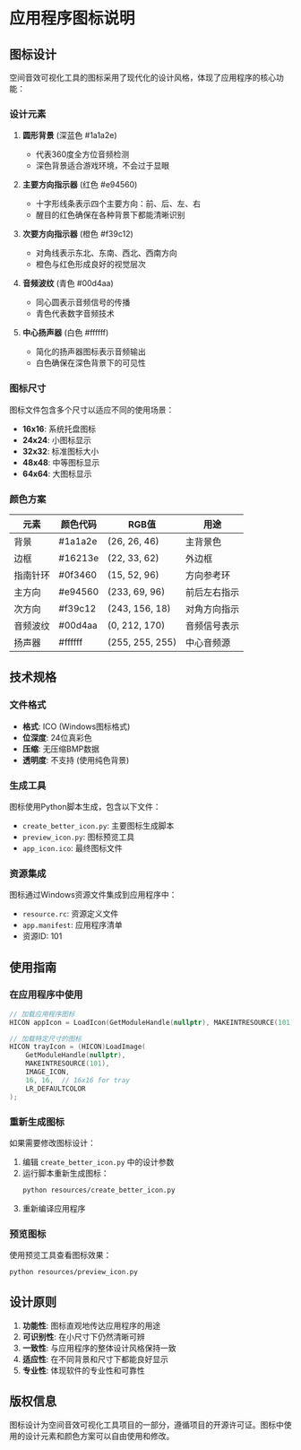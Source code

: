 # 应用程序图标说明

## 图标设计

空间音效可视化工具的图标采用了现代化的设计风格，体现了应用程序的核心功能：

### 设计元素

1. **圆形背景** (深蓝色 #1a1a2e)
   - 代表360度全方位音频检测
   - 深色背景适合游戏环境，不会过于显眼

2. **主要方向指示器** (红色 #e94560)
   - 十字形线条表示四个主要方向：前、后、左、右
   - 醒目的红色确保在各种背景下都能清晰识别

3. **次要方向指示器** (橙色 #f39c12)
   - 对角线表示东北、东南、西北、西南方向
   - 橙色与红色形成良好的视觉层次

4. **音频波纹** (青色 #00d4aa)
   - 同心圆表示音频信号的传播
   - 青色代表数字音频技术

5. **中心扬声器** (白色 #ffffff)
   - 简化的扬声器图标表示音频输出
   - 白色确保在深色背景下的可见性

### 图标尺寸

图标文件包含多个尺寸以适应不同的使用场景：

- **16x16**: 系统托盘图标
- **24x24**: 小图标显示
- **32x32**: 标准图标大小
- **48x48**: 中等图标显示
- **64x64**: 大图标显示

### 颜色方案

| 元素 | 颜色代码 | RGB值 | 用途 |
|------|----------|-------|------|
| 背景 | #1a1a2e | (26, 26, 46) | 主背景色 |
| 边框 | #16213e | (22, 33, 62) | 外边框 |
| 指南针环 | #0f3460 | (15, 52, 96) | 方向参考环 |
| 主方向 | #e94560 | (233, 69, 96) | 前后左右指示 |
| 次方向 | #f39c12 | (243, 156, 18) | 对角方向指示 |
| 音频波纹 | #00d4aa | (0, 212, 170) | 音频信号表示 |
| 扬声器 | #ffffff | (255, 255, 255) | 中心音频源 |

## 技术规格

### 文件格式
- **格式**: ICO (Windows图标格式)
- **位深度**: 24位真彩色
- **压缩**: 无压缩BMP数据
- **透明度**: 不支持 (使用纯色背景)

### 生成工具
图标使用Python脚本生成，包含以下文件：

- `create_better_icon.py`: 主要图标生成脚本
- `preview_icon.py`: 图标预览工具
- `app_icon.ico`: 最终图标文件

### 资源集成
图标通过Windows资源文件集成到应用程序中：

- `resource.rc`: 资源定义文件
- `app.manifest`: 应用程序清单
- 资源ID: 101

## 使用指南

### 在应用程序中使用
```cpp
// 加载应用程序图标
HICON appIcon = LoadIcon(GetModuleHandle(nullptr), MAKEINTRESOURCE(101));

// 加载特定尺寸的图标
HICON trayIcon = (HICON)LoadImage(
    GetModuleHandle(nullptr),
    MAKEINTRESOURCE(101),
    IMAGE_ICON,
    16, 16,  // 16x16 for tray
    LR_DEFAULTCOLOR
);
```

### 重新生成图标
如果需要修改图标设计：

1. 编辑 `create_better_icon.py` 中的设计参数
2. 运行脚本重新生成图标：
   ```bash
   python resources/create_better_icon.py
   ```
3. 重新编译应用程序

### 预览图标
使用预览工具查看图标效果：
```bash
python resources/preview_icon.py
```

## 设计原则

1. **功能性**: 图标直观地传达应用程序的用途
2. **可识别性**: 在小尺寸下仍然清晰可辨
3. **一致性**: 与应用程序的整体设计风格保持一致
4. **适应性**: 在不同背景和尺寸下都能良好显示
5. **专业性**: 体现软件的专业性和可靠性

## 版权信息

图标设计为空间音效可视化工具项目的一部分，遵循项目的开源许可证。图标中使用的设计元素和颜色方案可以自由使用和修改。